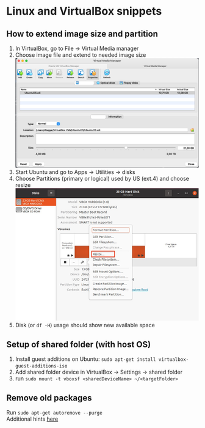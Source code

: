 # Linux and VirtualBox snippets
## How to extend image size and partition
1. In VirtualBox, go to File -> Virtual Media manager  
2. Choose image file and extend to needed image size  
![image-resize](./images/virtual_device_manager.jpg)
3. Start Ubuntu and go to Apps -> Utilities -> disks  
4. Choose Partitions (primary or logical) used by US (ext.4) and choose resize
![partition-resize](./images/partition_resize.jpg)  
5. Disk (or `df -H`) usage should show new available space  

## Setup of shared folder (with host OS)
1. Install guest additions on Ubuntu: `sudo apt-get install virtualbox-guest-additions-iso`
2. Add shared folder device in VirtualBox -> Settings -> shared folder
3. run `sudo mount -t vboxsf <sharedDeviceName> ~/<targetFolder>`

## Remove old packages
Run `sudo apt-get autoremove --purge`  
Additional hints [here](https://www.omgubuntu.co.uk/2016/08/5-ways-free-up-space-on-ubuntu)
